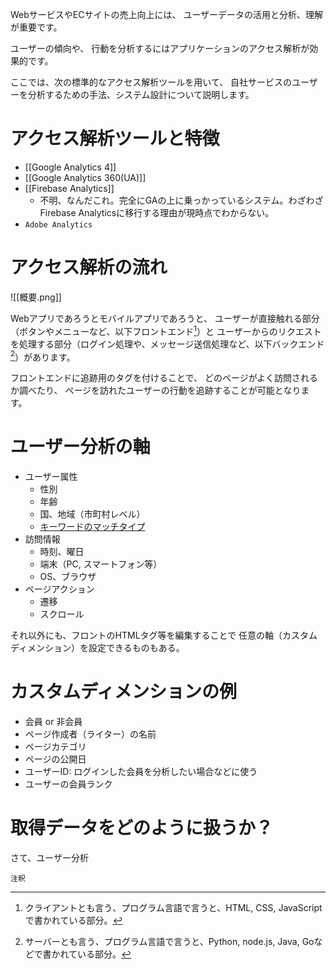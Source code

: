 WebサービスやECサイトの売上向上には、
ユーザーデータの活用と分析、理解が重要です。

ユーザーの傾向や、
行動を分析するにはアプリケーションのアクセス解析が効果的です。

ここでは、次の標準的なアクセス解析ツールを用いて、
自社サービスのユーザーを分析するための手法、システム設計について説明します。

# アクセス解析ツールと特徴

- [[Google Analytics 4]]
- [[Google Analytics 360(UA)]]
- [[Firebase Analytics]]
	- 不明、なんだこれ。完全にGAの上に乗っかっているシステム。わざわざFirebase Analyticsに移行する理由が現時点でわからない。
-  `Adobe Analytics` 

# アクセス解析の流れ

![[概要.png]]

Webアプリであろうとモバイルアプリであろうと、
ユーザーが直接触れる部分（ボタンやメニューなど、以下フロントエンド[^1]）と
ユーザーからのリクエストを処理する部分（ログイン処理や、メッセージ送信処理など、以下バックエンド[^2]）があります。

フロントエンドに追跡用のタグを付けることで、
どのページがよく訪問されるか調べたり、
ページを訪れたユーザーの行動を追跡することが可能となります。

# ユーザー分析の軸

- ユーザー属性
	-  性別
	-  年齢
	-  国、地域（市町村レベル）
	-  [キーワードのマッチタイプ](https://support.google.com/google-ads/answer/7478529?hl=ja#zippy=%2C%E3%83%95%E3%83%AC%E3%83%BC%E3%82%BA%E4%B8%80%E8%87%B4)
-  訪問情報
	-  時刻、曜日
	-  端末（PC, スマートフォン等）
	-  OS、ブラウザ
-  ページアクション
	-  遷移
	-  スクロール

それ以外にも、フロントのHTMLタグ等を編集することで
任意の軸（カスタムディメンション）を設定できるものもある。

# カスタムディメンションの例

- 会員 or 非会員
- ページ作成者（ライター）の名前
- ページカテゴリ
- ページの公開日
- ユーザーID: ログインした会員を分析したい場合などに使う
- ユーザーの会員ランク

# 取得データをどのように扱うか？


さて、ユーザー分析

`注釈` 
[^1]: クライアントとも言う、プログラム言語で言うと、HTML, CSS, JavaScriptで書かれている部分。
[^2]: サーバーとも言う、プログラム言語で言うと、Python, node.js, Java, Goなどで書かれている部分。